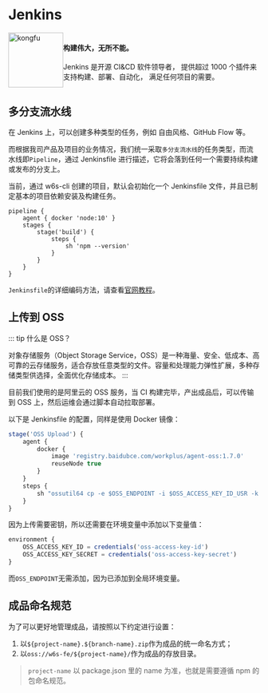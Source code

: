 # Jenkins

<div style="clear: both; overflow: hidden;">
  <img :src="$withBase('/kongfu.png')" width="110" alt="kongfu" style="float: left;" />
    <h4>构建伟大，无所不能。</h4>
    <p>Jenkins 是开源 CI&CD 软件领导者， 提供超过 1000 个插件来支持构建、部署、自动化， 满足任何项目的需要。</p>   
</div>

## 多分支流水线

在 Jenkins 上，可以创建多种类型的任务，例如 自由风格、GitHub Flow 等。

而根据我司产品及项目的业务情况，我们统一采取`多分支流水线`的任务类型，而流水线即`Pipeline`，通过 Jenkinsfile 进行描述，它将会落到任何一个需要持续构建或发布的分支上。

当前，通过 w6s-cli 创建的项目，默认会初始化一个 Jenkinsfile 文件，并且已制定基本的项目依赖安装及构建任务。

```jenkinsfile
pipeline {
    agent { docker 'node:10' }
    stages {
        stage('build') {
            steps {
                sh 'npm --version'
            }
        }
    }
}
```

`Jenkinsfile`的详细编码方法，请查看[官网教程](https://www.jenkins.io/zh/doc/pipeline/tour/hello-world/)。

## 上传到 OSS

::: tip 什么是 OSS？

对象存储服务（Object Storage Service，OSS）是一种海量、安全、低成本、高可靠的云存储服务，适合存放任意类型的文件。容量和处理能力弹性扩展，多种存储类型供选择，全面优化存储成本。
:::

目前我们使用的是阿里云的 OSS 服务，当 CI 构建完毕，产出成品后，可以传输到 OSS 上，然后运维会通过脚本自动拉取部署。

以下是 Jenkinsfile 的配置，同样是使用 Docker 镜像：

```js
stage('OSS Upload') {
    agent {
        docker { 
            image 'registry.baidubce.com/workplus/agent-oss:1.7.0'
            reuseNode true
        }
    }
    steps {
        sh "ossutil64 cp -e $OSS_ENDPOINT -i $OSS_ACCESS_KEY_ID_USR -k $OSS_ACCESS_KEY_SECRET_USR -r -f ./product.zip oss://w6s-fe/project-name/product.zip"
    }
}
```

因为上传需要密钥，所以还需要在环境变量中添加以下变量值：

```js
environment {
    OSS_ACCESS_KEY_ID = credentials('oss-access-key-id')
    OSS_ACCESS_KEY_SECRET = credentials('oss-access-key-secret')
}
```

而`OSS_ENDPOINT`无需添加，因为已添加到全局环境变量。


## 成品命名规范

为了可以更好地管理成品，请按照以下约定进行设置：

1. 以`${project-name}.${branch-name}.zip`作为成品的统一命名方式；
2. 以`oss://w6s-fe/${project-name}/`作为成品的存放目录。

> `project-name` 以 package.json 里的 name 为准，也就是需要遵循 npm 的包命名规范。